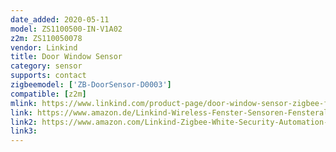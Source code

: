 ```yaml
---
date_added: 2020-05-11
model: ZS1100500-IN-V1A02
z2m: ZS110050078
vendor: Linkind
title: Door Window Sensor
category: sensor
supports: contact
zigbeemodel: ['ZB-DoorSensor-D0003']
compatible: [z2m]
mlink: https://www.linkind.com/product-page/door-window-sensor-zigbee-for-use-with-linkind-smart-device
link: https://www.amazon.de/Linkind-Wireless-Fenster-Sensoren-Fensteralarm/dp/B07YFF2Q4P
link2: https://www.amazon.com/Linkind-Zigbee-White-Security-Automation-Required/dp/B07W49TS34
link3: 
---
```

